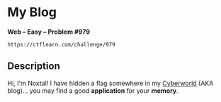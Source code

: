 # My Blog

**Web – Easy – Problem #979**

`https://ctflearn.com/challenge/979`


## Description

Hi, I'm Noxtal! I have hidden a flag somewhere in my
[Cyberworld](https://noxtal.com) (AKA blog)... you may find a good
**application** for your **memory**.
